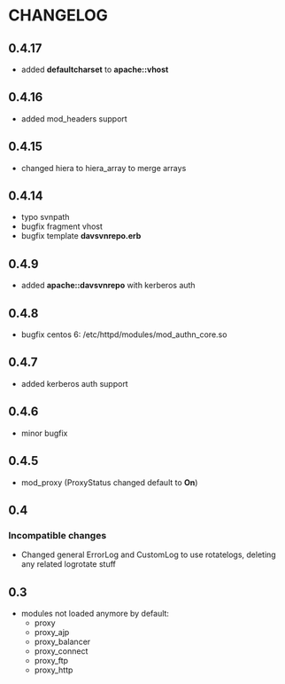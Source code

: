 # CHANGELOG

## 0.4.17

* added **defaultcharset** to **apache::vhost**

## 0.4.16

* added mod_headers support

## 0.4.15

* changed hiera to hiera_array to merge arrays

## 0.4.14

* typo svnpath
* bugfix fragment vhost
* bugfix template **davsvnrepo.erb**

## 0.4.9

* added **apache::davsvnrepo** with kerberos auth

## 0.4.8

* bugfix centos 6: /etc/httpd/modules/mod_authn_core.so

## 0.4.7

* added kerberos auth support

## 0.4.6

* minor bugfix

## 0.4.5

* mod_proxy (ProxyStatus changed default to **On**)

## 0.4

### Incompatible changes

* Changed general ErrorLog and CustomLog to use rotatelogs, deleting any related logrotate stuff

## 0.3

* modules not loaded anymore by default:
  * proxy
  * proxy_ajp
  * proxy_balancer
  * proxy_connect
  * proxy_ftp
  * proxy_http

